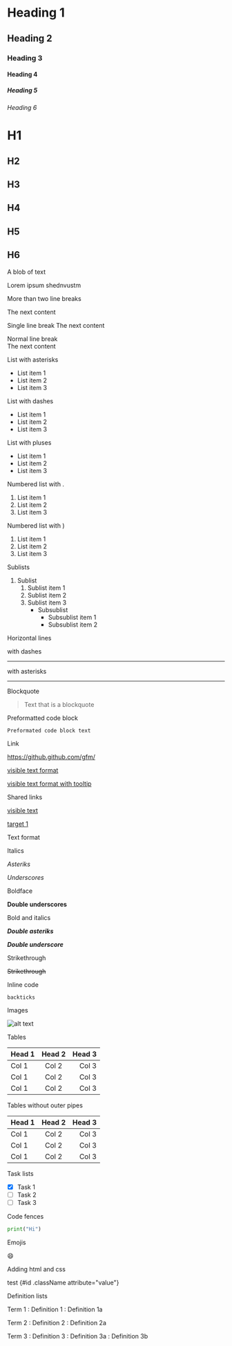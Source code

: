# Heading 1
## Heading 2
### Heading 3
#### Heading 4
##### Heading 5
###### Heading 6

H1
=
H2
-
H3
-
H4
-
H5
-
H6
-


A blob of text

Lorem ipsum shednvustm

More than two line breaks



The next content

Single line break
The next content

Normal line break  
The next content

List with asterisks
* List item 1
* List item 2
* List item 3

List with dashes
- List item 1
- List item 2
- List item 3

List with pluses
+ List item 1
+ List item 2
+ List item 3

Numbered list with .
1. List item 1
2. List item 2
3. List item 3

Numbered list with )
1) List item 1
2) List item 2
3) List item 3

Sublists
1. Sublist
    1. Sublist item 1
    2) Sublist item 2
    3. Sublist item 3
        - Subsublist
            - Subsublist item 1
            + Subsublist item 2

Horizontal lines

with dashes

---

with asterisks

***

Blockquote

> Text that is a blockquote

Preformatted code block

    Preformated code block text

Link

https://github.github.com/gfm/

[visible text format](https://github.github.com/gfm/)

[visible text format with tooltip](https://github.github.com/gfm/ "Tooltip text")

Shared links

[visible text][target 1]

[target 1]: /content2

[target 1]

Text format

Italics

*Asteriks*

_Underscores_

Boldface

__Double underscores__

Bold and italics

**_Double asteriks_**

__*Double underscore*__

Strikethrough

~~Strikethrough~~

Inline code

`backticks`

Images

![alt text](/path/to/image "optional tooltip")

Tables

| Head 1 | Head 2 | Head 3 |
|:--|:-:|--:|
| Col 1 | Col 2 | Col 3 |
| Col 1 | Col 2 | Col 3 |
| Col 1 | Col 2 | Col 3 |

Tables without outer pipes

 Head 1 | Head 2 | Head 3 
:--|:-:|--:
 Col 1 | Col 2 | Col 3 
 Col 1 | Col 2 | Col 3 
 Col 1 | Col 2 | Col 3 

Task lists

- [x] Task 1
- [ ] Task 2
- [ ] Task 3

Code fences

```python
print("Hi")
```

Emojis

:smile:

Adding html and css

test {#id .className attribute="value"}

Definition lists

Term 1
: Definition 1
: Definition 1a

Term 2
: Definition 2
: Definition 2a

Term 3
: Definition 3
: Definition 3a
: Definition 3b
